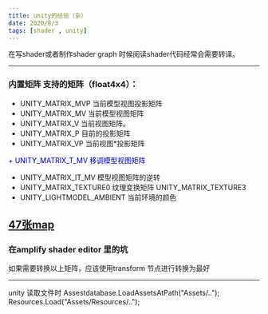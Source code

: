 ```yaml
---
title: unity的经验（杂）
date: 2020/8/3
tags: [shader , unity]
---
```


在写shader或者制作shader graph 时候阅读shader代码经常会需要转译。

---

### 内置矩阵 支持的矩阵（float4x4）：

+ UNITY_MATRIX_MVP              当前模型视图投影矩阵
+ UNITY_MATRIX_MV               当前模型视图矩阵
+ UNITY_MATRIX_V                当前视图矩阵。
+ UNITY_MATRIX_P                目前的投影矩阵
+ UNITY_MATRIX_VP               当前视图*投影矩阵
<font color="lighgrey"> 
+ UNITY_MATRIX_T_MV             移调模型视图矩阵 
</font>

+ UNITY_MATRIX_IT_MV            模型视图矩阵的逆转
+ UNITY_MATRIX_TEXTURE0         纹理变换矩阵
    UNITY_MATRIX_TEXTURE3            
+ UNITY_LIGHTMODEL_AMBIENT      当前环境的颜色


[47张map](https://zhuanlan.zhihu.com/p/27339998)
---
### 在amplify shader editor 里的坑

如果需要转换以上矩阵，应该使用transform 节点进行转换为最好


---

unity 读取文件时
    Assestdatabase.LoadAssetsAtPath<Type>("Assets/..");
    Resources.Load<Type>("Assets/Resources/..");